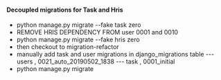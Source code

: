 #### Decoupled migrations for Task and Hris

- python manage.py migrate --fake task zero
- REMOVE HRIS DEPENDENCY FROM user 0001 and 0010
- python manage.py migrate --fake hris zero
- then checkout to migration-refactor
- manually add task and user migrations in django_migrations table
--- users , 0021_auto_20190502_1838
--- task , 0001_initial
- python manage.py migrate 